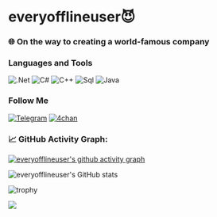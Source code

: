 # everyofflineuser😈
### 🌐 On the way to creating a world-famous company

### Languages and Tools
![.Net](https://img.shields.io/badge/-Framework-090909?style=for-the-badge&logo=.net&logoColor=E5D3FF)
![C#](https://img.shields.io/badge/-C%23-090909?style=for-the-badge&logo=c&logoColor=00648B)
![C++](https://img.shields.io/badge/-C++-090909?style=for-the-badge&logo=C%2b%2b&logoColor=6296CC)
![Sql](https://img.shields.io/badge/-Sql-090909?style=for-the-badge&logo=mysql&logoColor=00648B)
![Java](https://img.shields.io/badge/-Java-090909?style=for-the-badge&logo=coffee&logoColor=00648B)

### Follow Me
[![Telegram](https://img.shields.io/badge/-Telegram-090909?style=for-the-badge&logo=telegram&logoColor=27A0D9)](https://t.me/ev3ry0fflinecode)
[![4chan](https://img.shields.io/badge/-4chan-090909?style=for-the-badge&logo=4chan&logoColor=006600)](https://www.youtube.com/watch?v=HIcSWuKMwOw)

### 📈 GitHub Activity Graph:
[![everyofflineuser's github activity graph](https://github-readme-activity-graph.vercel.app/graph?username=everyofflineuser&theme=react-dark)](https://github.com/ashutosh00710/github-readme-activity-graph)

![everyofflineuser's GitHub stats](https://github-readme-stats.vercel.app/api?username=everyofflineuser&show_icons=true&theme=dracula)

![trophy](https://github-profile-trophy.vercel.app/?username=everyofflineuser&theme=dracula)

![](https://komarev.com/ghpvc/?username=everyofflineuser&color=red)